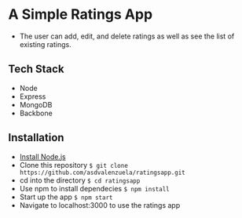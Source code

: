 A Simple Ratings App
====================

- The user can add, edit, and delete ratings as well as see the list of existing ratings.


Tech Stack
----------
- Node
- Express
- MongoDB
- Backbone


Installation
------------
- [Install Node.js](http://nodejs.org/download/) 
- Clone this repository 
	`$ git clone https://github.com/asdvalenzuela/ratingsapp.git`
- cd into the directory
	`$ cd ratingsapp`
- Use npm to install dependecies
	`$ npm install`
- Start up the app
	`$ npm start`
- Navigate to localhost:3000 to use the ratings app

